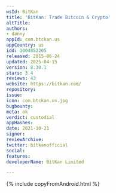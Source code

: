 ```yaml
---
wsId: BitKan
title: 'BitKan: Trade Bitcoin & Crypto'
altTitle: 
authors:
- danny
appId: com.btckan.us
appCountry: us
idd: 1004852205
released: 2015-06-24
updated: 2025-04-15
version: 8.30.1
stars: 3.4
reviews: 43
website: https://bitkan.com/
repository: 
issue: 
icon: com.btckan.us.jpg
bugbounty: 
meta: ok
verdict: custodial
appHashes: 
date: 2021-10-21
signer: 
reviewArchive: 
twitter: bitkanofficial
social: 
features: 
developerName: BitKan Limited

---
```


{% include copyFromAndroid.html %}
